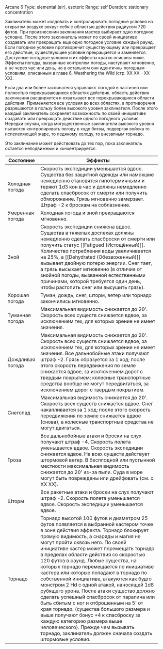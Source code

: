 Arcane 6
Type: elemental (air), esoteric
Range: self
Duration: stationary concentration

Заклинатель может колдовать и контролировать погодные условия на открытом воздухе вокруг себя с областью действия радиусом 720 футов. При произнесении заклинания мастер выбирает одно погодное условие. После этого заклинатель может по своей инициативе создавать или прекращать еще одно погодное условие каждый раунд. Если погодное условие противоречит существующему или прекращает его действие, существующее условие прекращается и заменяется. Доступные погодные условия и их эффекты кратко описаны ниже. Эффекты погоды, вызванные контролем погоды, наступают мгновенно, а не через час или день, но в остальном они идентичны погодным условиям, описанным в главе 6, Weathering the Wild (стр. XX XX - XX XX).

Если два или более заклинателя управляют погодой в частично или полностью перекрывающихся областях действия, область действия заклинания расширяется и охватывает все перекрывающиеся области действия. Применяются все условия во всех областях, а противоречия разрешаются в пользу более высокого уровня заклинателя. После этого каждый заклинатель сохраняет возможность по своей инициативе создавать или прекращать действие одного погодного условия. Нередки случаи, когда могущественные заклинатели высокого уровня пытаются контролировать погоду в ходе битвы, подвергая войска то испепеляющей жаре, то ледяному холоду, то внезапным торнадо.

Это заклинание может действовать до тех пор, пока заклинатель остается неподвижным и концентрируется.


| Состояние        | Эффекты                                                                                                                                                                                                                                                                                                                                                                                                                                                                                                                                                                                                                                                                                                                                                                                                                                                              |
| ---------------- | -------------------------------------------------------------------------------------------------------------------------------------------------------------------------------------------------------------------------------------------------------------------------------------------------------------------------------------------------------------------------------------------------------------------------------------------------------------------------------------------------------------------------------------------------------------------------------------------------------------------------------------------------------------------------------------------------------------------------------------------------------------------------------------------------------------------------------------------------------------------- |
| Холодная погода  | Скорость экспедиции уменьшается вдвое. Существа без защитной одежды или намокшие немедленно становятся гипотермичными и теряют 1d3 кон в час и должны немедленно сделать спасбросок от смерти или получить обморожение. Грязь мгновенно замерзает. Штраф -2 к броскам на соблазнение.                                                                                                                                                                                                                                                                                                                                                                                                                                                                                                                                                                                |
| Умеренная погода | Холодная погода и зной прекращаются мгновенно.                                                                                                                                                                                                                                                                                                                                                                                                                                                                                                                                                                                                                                                                                                                                                                                                                       |
| Зной             | Скорость экспедиции снижена вдвое. Существа в тяжелых доспехах должны немедленно сделать спасброски от смерти или получить статус [[Fatigued (Истощённый)]]. Количество потребления воды увеличивается на 25%, а [[Dehydrated (Обезвоженный)]] вызывает двойную потерю энергии. Снег тает, а грязь высыхает мгновенно (в отличие от знойной погоды, вызванной естественными причинами, которой требуется один день, чтобы растопить снег или высушить грязь).                                                                                                                                                                                                                                                                                                                                                                                                        |
| Хорошая погода   | Туман, дождь, снег, шторм, ветер или торнадо закончились мгновенно.                                                                                                                                                                                                                                                                                                                                                                                                                                                                                                                                                                                                                                                                                                                                                                                                  |
| Туманная погода  | Максимальная видимость снижается до 20'. Скорость всех существ снижается вдвое, за исключением тех, для которых зрение не имеет значения.                                                                                                                                                                                                                                                                                                                                                                                                                                                                                                                                                                                                                                                                                                                            |
| Дождливая погода | Максимальная видимость снижается до 20'. Скорость всех существ снижается вдвое, за исключением тех, для которых зрение не имеет значения. Все дальнобойные атаки получают штраф -2. Грязь образуется за 1 ход; после этого скорость передвижения по земле снижается вдвое, за исключением дорог с твердым покрытием; колесные транспортные средства вообще не могут передвигаться, за исключением дорог с твердым покрытием.                                                                                                                                                                                                                                                                                                                                                                                                                                         |
| Снегопад         | Максимальная видимость снижается до 20'. Скорость всех существ снижается вдвое. Снег накапливается за 1 ход; после этого скорость передвижения по земле снижается вдвое (снова), а колесные транспортные средства не могут двигаться.                                                                                                                                                                                                                                                                                                                                                                                                                                                                                                                                                                                                                                |
| Гроза            | Все дальнобойные атаки и броски на слух получают штраф -4. Скорость полета уменьшается вдвое. Скорость экспедиции снижается вдвое. На всех существ действует штормовой ветер. В бесплодной или пустынной местности максимальная видимость снижается до 20' из-за пыли. Суда в море могут быть повреждены или дрейфовать (см. с. XX XX).                                                                                                                                                                                                                                                                                                                                                                                                                                                                                                                              |
| Шторм            | Все ракетные атаки и броски на слух получают штраф -2. Скорость полета уменьшается вдвое. Скорость экспедиции уменьшается вдвое.                                                                                                                                                                                                                                                                                                                                                                                                                                                                                                                                                                                                                                                                                                                                     |
| Торнадо          | Торнадо высотой 100 футов и диаметром 25 футов появляется в выбранной кастером точке в зоне действия эффекта. Торнадо блокирует прямую видимость, а снаряды и магия не могут пройти сквозь него. По своей инициативе кастер может перемещать торнадо в пределах области действия со скоростью 120 футов в раунд. Любые существа, на которых торнадо перемещается по инициативе кастера или которые попадают в торнадо по собственной инициативе, атакуются как будто монстром 2 Hd с одной атакой, наносящей 1d8 рубящего урона. После атаки существо должно сделать успешный спасбросок от паралича или быть сбитым с ног и отброшенным на 5' от края торнадо. (существа большого размера и выше получают бонус +4 к спасброску за каждую категорию размера выше человеческого). Прежде чем вызывать торнадо, заклинатель должен сначала создать штормовые условия. |
